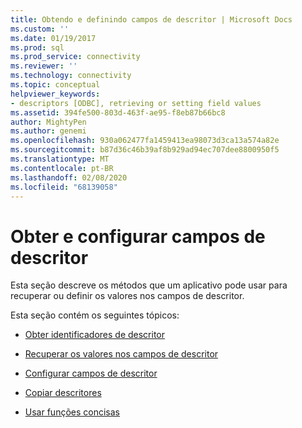 ```yaml
---
title: Obtendo e definindo campos de descritor | Microsoft Docs
ms.custom: ''
ms.date: 01/19/2017
ms.prod: sql
ms.prod_service: connectivity
ms.reviewer: ''
ms.technology: connectivity
ms.topic: conceptual
helpviewer_keywords:
- descriptors [ODBC], retrieving or setting field values
ms.assetid: 394fe500-803d-463f-ae95-f8eb87b66bc8
author: MightyPen
ms.author: genemi
ms.openlocfilehash: 930a062477fa1459413ea98073d3ca13a574a82e
ms.sourcegitcommit: b87d36c46b39af8b929ad94ec707dee8800950f5
ms.translationtype: MT
ms.contentlocale: pt-BR
ms.lasthandoff: 02/08/2020
ms.locfileid: "68139058"
---
```

# <a name="getting-and-setting-descriptor-fields"></a>Obter e configurar campos de descritor
Esta seção descreve os métodos que um aplicativo pode usar para recuperar ou definir os valores nos campos de descritor.  
  
 Esta seção contém os seguintes tópicos:  
  
-   [Obter identificadores de descritor](../../../odbc/reference/develop-app/obtaining-descriptor-handles.md)  
  
-   [Recuperar os valores nos campos de descritor](../../../odbc/reference/develop-app/retrieving-the-values-in-descriptor-fields.md)  
  
-   [Configurar campos de descritor](../../../odbc/reference/develop-app/setting-descriptor-fields.md)  
  
-   [Copiar descritores](../../../odbc/reference/develop-app/copying-descriptors.md)  
  
-   [Usar funções concisas](../../../odbc/reference/develop-app/using-concise-functions.md)
